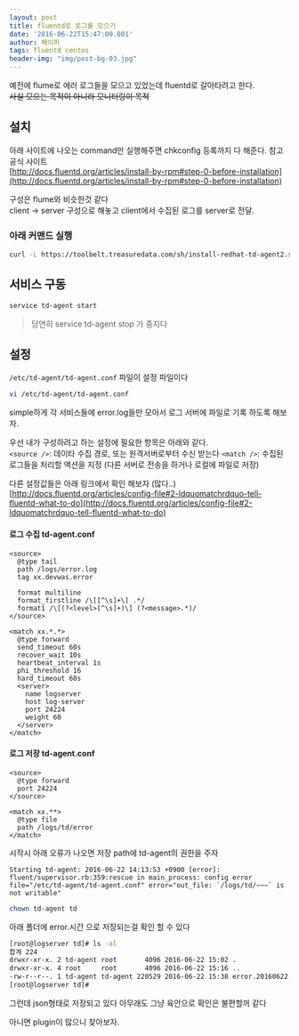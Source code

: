 ```yaml
---
layout: post
title: fluentd로 로그를 모으기   
date: '2016-06-22T15:47:00.001'
author: 페이퍼
tags: fluentd centos
header-img: "img/post-bg-03.jpg"
---
```


예전에 flume로 에러 로그들을 모으고 있었는데 fluentd로 갈아타려고 한다.    
~~사실 모으는 목적이 아니라 모니터링이 목적~~

## 설치
아래 사이트에 나오는 command만 실행해주면 chkconfig 등록까지 다 해준다.
참고 공식 사이트  
[http://docs.fluentd.org/articles/install-by-rpm#step-0-before-installation](http://docs.fluentd.org/articles/install-by-rpm#step-0-before-installation)

구성은 flume와 비슷한것 같다  
client -> server 구성으로 해놓고 client에서 수집된 로그를 server로 전달.

### 아래 커맨드 실행
```bash
curl -L https://toolbelt.treasuredata.com/sh/install-redhat-td-agent2.sh | sh
```

## 서비스 구동
```bash
service td-agent start
```
> 당연히 service td-agent stop 가 중지다 

## 설정
`/etc/td-agent/td-agent.conf` 파일이 설정 파일이다

```bash
vi /etc/td-agent/td-agent.conf
```

simple하게 각 서비스들에 error.log들만 모아서 로그 서버에 파일로 기록 하도록 해보자. 

우선 내가 구성하려고 하는 설정에 필요한 항목은 아래와 같다.    
`<source />`: 데이타 수집 경로, 또는 원격서버로부터 수신 받는다
`<match />`: 수집된 로그들을 처리할 액션을 지정 (다른 서버로 전송을 하거나 로컬에 파일로 저장)

다른 설정값들은 아래 링크에서 확인 해보자 (많다..)
[http://docs.fluentd.org/articles/config-file#2-ldquomatchrdquo-tell-fluentd-what-to-do](http://docs.fluentd.org/articles/config-file#2-ldquomatchrdquo-tell-fluentd-what-to-do)

#### 로그 수집 td-agent.conf
```
<source>
  @type tail
  path /logs/error.log
  tag xx.devwas.error

  format multiline
  format_firstline /\[[^\s]+\] .*/
  format1 /\[(?<level>[^\s]+)\] (?<message>.*)/
</source>

<match xx.*.*>
  @type forward
  send_timeout 60s
  recover_wait 10s
  heartbeat_interval 1s
  phi_threshold 16
  hard_timeout 60s
  <server>
    name logserver
    host log-server
    port 24224
    weight 60
  </server>
</match>
```

#### 로그 저장 td-agent.conf
```
<source>
  @type forward
  port 24224
</source>

<match xx.**>
  @type file
  path /logs/td/error
</match>
```

시작시 아래 오류가 나오면 저장 path에 td-agent의 권한을 주자
 
```
Starting td-agent: 2016-06-22 14:13:53 +0900 [error]: fluent/supervisor.rb:359:rescue in main_process: config error file="/etc/td-agent/td-agent.conf" error="out_file: `/logs/td/~~~` is not writable"
```

```bash
chown td-agent td
```

아래 폴더에 error.시간 으로 저장되는걸 확인 할 수 있다

```bash
[root@logserver td]# ls -al
합계 224
drwxr-xr-x. 2 td-agent root       4096 2016-06-22 15:02 .
drwxr-xr-x. 4 root     root       4096 2016-06-22 15:16 ..
-rw-r--r--. 1 td-agent td-agent 220529 2016-06-22 15:38 error.20160622.b535d7aec407e9135
[root@logserver td]#
```

그런데 json형태로 저장되고 있다 아무래도 그냥 육안으로 확인은 불편할꺼 같다

아니면 plugin이 많으니 찾아보자. 

